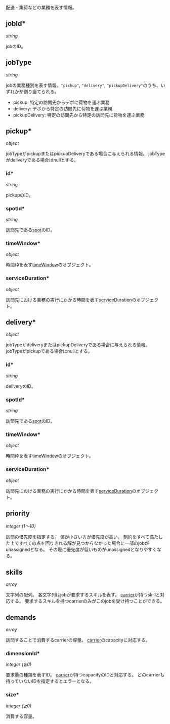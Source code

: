 配送・集荷などの業務を表す情報。

## jobId\*

*string*

jobのID。

## jobType

*string*

jobの業務種別を表す情報。`"pickup"`, `"delivery"`, `"pickupDelivery"`のうち、いずれかが割り当てられる。

* pickup: 特定の訪問先からデポに荷物を運ぶ業務
* delivery: デポから特定の訪問先に荷物を運ぶ業務
* pickupDelivery: 特定の訪問先から特定の訪問先に荷物を運ぶ業務

## pickup\*

*object*

jobTypeがpickupまたはpickupDeliveryである場合に与えられる情報。
jobTypeがdeliveryである場合はnullとする。

### id\*

*string*

pickupのID。

### spotId\*

*string*

訪問先である[spot](spot.md)のID。

### timeWindow\*

*object*

時間枠を表す[timeWindow](timeWindow.md)のオブジェクト。

### serviceDuration\*

*object*

訪問先における業務の実行にかかる時間を表す[serviceDuration](serviceDuration.md)のオブジェクト。

## delivery\*

*object*

jobTypeがdeliveryまたはpickupDeliveryである場合に与えられる情報。
jobTypeがpickupである場合はnullとする。

### id\*

*string*

deliveryのID。

### spotId\*

*string*

訪問先である[spot](spot.md)のID。

### timeWindow\*

*object*

時間枠を表す[timeWindow](timeWindow.md)のオブジェクト。

### serviceDuration\*

*object*

訪問先における業務の実行にかかる時間を表す[serviceDuration](serviceDuration.md)のオブジェクト。

## priority

*integer (1〜10)*

訪問の優先度を指定する。
値が小さい方が優先度が高い。
制約をすべて満たした上ですべての点を回りきれる解が見つからなかった場合に一部のjobがunassignedとなる。
その際に優先度が低いものがunassignedとなりやすくなる。

## skills

*array*

文字列の配列。
各文字列はjobが要求するスキルを表す。
[carrier](carrier.md)が持つskillと対応する。
要求するスキルを持つcarrierのみがこのjobを受け持つことができる。

## demands

*array*

訪問することで消費するcarrierの容量。
[carrier](carrier.md)のcapacityに対応する。

### dimensionId\*

*integer (≧0)*

要求量の種類を表すID。
[carrier](carrier.md)が持つcapacityのIDと対応する。
どのcarrierも持っていないIDを指定するとエラーとなる。

### size\*

*integer (≧0)*

消費する容量。